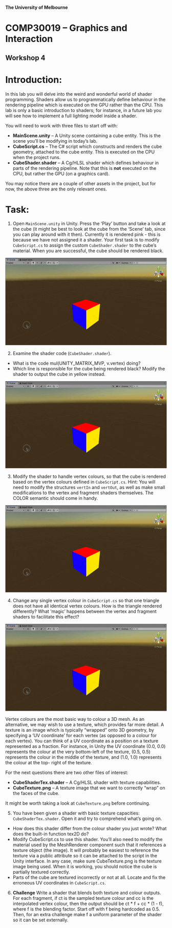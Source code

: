 **The University of Melbourne**
# COMP30019 – Graphics and Interaction

## Workshop 4


# Introduction:

In this lab you will delve into the weird and wonderful world of shader programming. Shaders allow us to programmatically define behaviour in the rendering pipeline which is executed on the GPU rather than the CPU. This lab is only a basic introduction to shaders; for instance, in a future lab you will see how to implement a full lighting model inside a shader.

You will need to work with three files to start off with:
* **MainScene.unity** – A Unity scene containing a cube entity. This is the scene you’ll be modifying in today’s lab.
* **CubeScript.cs** – The C# script which constructs and renders the cube geometry, attached to the cube entity. This is executed on the CPU when the project runs.
* **CubeShader.shader** – A Cg/HLSL shader which defines behaviour in parts of the rendering pipeline. Note that this is **not** executed on the CPU, but rather the GPU (on a graphics card).

You may notice there are a couple of other assets in the project, but for now, the above three are the only relevant ones.

# Task:

1. Open `MainScene.unity` in Unity. Press the ‘Play’ button and take a look at the cube (it might be best to look at the cube from the ‘Scene’ tab, since you can play around with it then). Currently it is rendered pink - this is because we have not assigned it a shader. Your first task is to modify `CubeScript.cs` to assign the custom `CubeShader.shader` to the cube’s material. When you are successful, the cube should be rendered black.

<p align="center">
  <img src="Gifs/2-Cube.gif">
</p>

2. Examine the shader code (`CubeShader.shader`).
* What is the code mul(UNITY_MATRIX_MVP, v.vertex) doing?
* Which line is responsible for the cube being rendered black? Modify the shader to
output the cube in yellow instead.

<p align="center">
  <img src="Gifs/2-Cube.gif">
</p>

3. Modify the shader to handle vertex colours, so that the cube is rendered based on the vertex
colours defined in `CubeScript.cs`. Hint: You will need to modify the structures `vertIn` and `vertOut`, as well as make small modifications to the vertex and fragment shaders themselves. The COLOR semantic should come in handy.

<p align="center">
  <img src="Gifs/2-Cube.gif">
</p>

4. Change any single vertex colour in `CubeScript.cs` so that one triangle does not have all identical vertex colours. How is the triangle rendered differently? What ‘magic’ happens between the vertex and fragment shaders to facilitate this effect?

<p align="center">
  <img src="Gifs/2-Cube.gif">
</p>


Vertex colours are the most basic way to colour a 3D mesh. As an alternative, we may wish to use a texture, which provides far more detail. A texture is an image which is typically “wrapped” onto 3D geometry, by specifying a ‘UV coordinate’ for each vertex (as opposed to a colour for each vertex). You can think of a UV coordinate as a position on a texture represented as a fraction. For instance, in Unity the UV coordinate (0.0, 0.0) represents the colour at the very bottom-left of the texture, (0.5, 0.5) represents the colour in the middle of the texture, and (1.0, 1.0) represents the colour at the top- right of the texture.

For the next questions there are two other files of interest:
* **CubeShaderTex.shader** – A Cg/HLSL shader with texture capabilities.
* **CubeTexture.png** – A texture image that we want to correctly “wrap” on the faces of the cube. 

It might be worth taking a look at `CubeTexture.png` before continuing.

5. You have been given a shader with basic texture capacities: `CubeShaderTex.shader`. Open it and try to comprehend what’s going on.
* How does this shader differ from the colour shader you just wrote? What does the built-in function tex2D do?
* Modify CubeScript.cs to use this shader. You’ll also need to modify the material used by the MeshRenderer component such that it references a texture object (the image). It will probably be easiest to reference the texture via a public attribute so it can be attached to the script in the Unity interface. In any case, make sure CubeTexture.png is the texture image being used. When it is working, you should notice the cube is partially textured correctly.
* Parts of the cube are textured incorrectly or not at all. Locate and fix the erroneous UV coordinates in `CubeScript.cs`.

6. **Challenge** Write a shader that blends both texture and colour outputs. For each fragment, if ct is the sampled texture colour and cc is the interpolated vertex colour, then the output should be ct * f + cc * (1 - f), where f is the blending factor. Start off with f being hardcoded as 0.5. Then, for an extra challenge make f a uniform parameter of the shader so it can be set externally.



